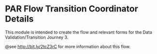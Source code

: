 # PAR Flow Transition Coordinator Details
This module is intended to create the flow and relevant forms for the Data Validation/Transition Journey 3.

@see http://bit.ly/2tcZ3rC for more information about this flow.
